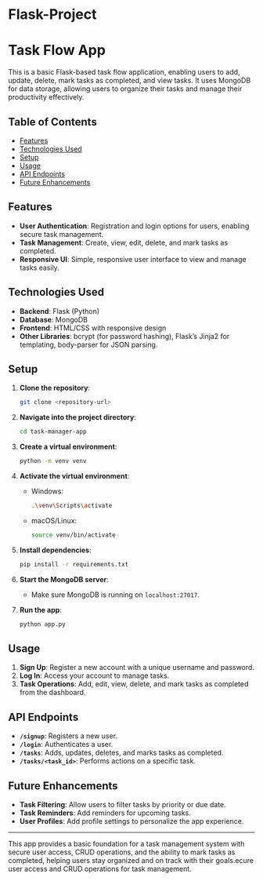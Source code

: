 # Flask-Project


# Task Flow App

This is a basic Flask-based task flow application, enabling users to add, update, delete, mark tasks as completed, and view tasks. It uses MongoDB for data storage, allowing users to organize their tasks and manage their productivity effectively.

## Table of Contents
- [Features](#features)
- [Technologies Used](#technologies-used)
- [Setup](#setup)
- [Usage](#usage)
- [API Endpoints](#api-endpoints)
- [Future Enhancements](#future-enhancements)

## Features
- **User Authentication**: Registration and login options for users, enabling secure task management.
- **Task Management**: Create, view, edit, delete, and mark tasks as completed.
- **Responsive UI**: Simple, responsive user interface to view and manage tasks easily.

## Technologies Used
- **Backend**: Flask (Python)
- **Database**: MongoDB
- **Frontend**: HTML/CSS with responsive design
- **Other Libraries**: bcrypt (for password hashing), Flask’s Jinja2 for templating, body-parser for JSON parsing.

## Setup
1. **Clone the repository**:
   ```bash
   git clone <repository-url>
   ```
2. **Navigate into the project directory**:
   ```bash
   cd task-manager-app
   ```
3. **Create a virtual environment**:
   ```bash
   python -m venv venv
   ```
4. **Activate the virtual environment**:
   - Windows:
     ```bash
     .\venv\Scripts\activate
     ```
   - macOS/Linux:
     ```bash
     source venv/bin/activate
     ```
5. **Install dependencies**:
   ```bash
   pip install -r requirements.txt
   ```
6. **Start the MongoDB server**:
   - Make sure MongoDB is running on `localhost:27017`.
   
7. **Run the app**:
   ```bash
   python app.py
   ```

## Usage
1. **Sign Up**: Register a new account with a unique username and password.
2. **Log In**: Access your account to manage tasks.
3. **Task Operations**: Add, edit, view, delete, and mark tasks as completed from the dashboard.

## API Endpoints
- **`/signup`**: Registers a new user.
- **`/login`**: Authenticates a user.
- **`/tasks`**: Adds, updates, deletes, and marks tasks as completed.
- **`/tasks/<task_id>`**: Performs actions on a specific task.

## Future Enhancements
- **Task Filtering**: Allow users to filter tasks by priority or due date.
- **Task Reminders**: Add reminders for upcoming tasks.
- **User Profiles**: Add profile settings to personalize the app experience.

---

This app provides a basic foundation for a task management system with secure user access, CRUD operations, and the ability to mark tasks as completed, helping users stay organized and on track with their goals.ecure user access and CRUD operations for task management.

